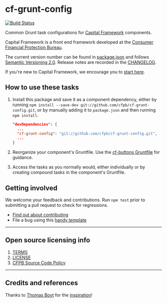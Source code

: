 # cf-grunt-config

[![Build Status](https://travis-ci.org/cfpb/cf-grunt-config.svg)](https://travis-ci.org/cfpb/cf-grunt-config)

Common Grunt task configurations for
[Capital Framework](https://github.com/cfpb/capital-framework) components.

Capital Framework is a front end framework developed at the
[Consumer Financial Protection Bureau](https://cfpb.github.io/).

The current version number can be found in [package.json](package.json#L3)
and follows [Semantic Versioning 2.0](http://semver.org/).
Release notes are recorded in the [CHANGELOG](CHANGELOG.md).

If you're new to Capital Framework, we encourage you to
[start here](https://cfpb.github.io/capital-framework/).


## How to use these tasks

1. Install this package and save it as a component dependency, either by running
   `npm install --save-dev git://github.com/cfpb/cf-grunt-config.git`,
   or by manually adding it to `package.json` and then running `npm install`.
   
   ```json
   "devDependencies": {
     ...
     "cf-grunt-config": "git://github.com/cfpb/cf-grunt-config.git",
     ...
   }
   ```
2. Reorganize your component's Gruntfile.
   Use the [cf-buttons Gruntfile](https://github.com/cfpb/cf-buttons/blob/gh-pages/Gruntfile.js) for guidance.
3. Access the tasks as you normally would, either individually or by creating
   compound tasks in the component's Gruntfile.


## Getting involved

We welcome your feedback and contributions. Run `npm test` prior to submitting a
pull request to check for regressions.

- [Find out about contributing](CONTRIBUTING.md)
- File a bug using this [handy template](https://github.com/cfpb/cf-grunt-config/issues/new?body=%23%23%20URL%0D%0D%0D%23%23%20Actual%20Behavior%0D%0D%0D%23%23%20Expected%20Behavior%0D%0D%0D%23%23%20Steps%20to%20Reproduce%0D%0D%0D%23%23%20Screenshot&labels=bug)


---

## Open source licensing info
1. [TERMS](TERMS.md)
2. [LICENSE](LICENSE)
3. [CFPB Source Code Policy](https://github.com/cfpb/source-code-policy/)


---

## Credits and references

Thanks to [Thomas Boyt](https://github.com/thomasboyt) for the
[inspiration](http://www.thomasboyt.com/2013/09/01/maintainable-grunt.html)!
